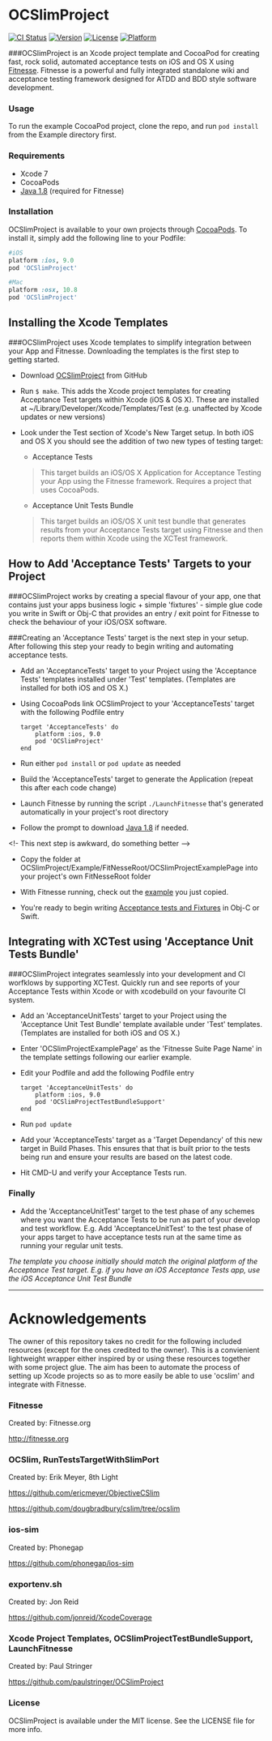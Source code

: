 # OCSlimProject

[![CI Status](http://img.shields.io/travis/paulstringer/OCSlimProject.svg?style=flat)](https://travis-ci.org/paulstringer/OCSlimProject)
[![Version](https://img.shields.io/cocoapods/v/OCSlimProject.svg?style=flat)](http://cocoapods.org/pods/OCSlimProject)
[![License](https://img.shields.io/cocoapods/l/OCSlimProject.svg?style=flat)](http://cocoapods.org/pods/OCSlimProject)
[![Platform](https://img.shields.io/cocoapods/p/OCSlimProject.svg?style=flat)](http://cocoapods.org/pods/OCSlimProject)


###OCSlimProject is an Xcode project template and CocoaPod for creating fast, rock solid, automated acceptance tests on iOS and OS X using [Fitnesse](http://fitnesse.org). Fitnesse is a powerful and fully integrated standalone wiki and acceptance testing framework designed for ATDD and BDD style software development.


### Usage

To run the example CocoaPod project, clone the repo, and run `pod install` from the Example directory first.

### Requirements
- Xcode 7
- CocoaPods
- [Java 1.8](http://www.oracle.com/technetwork/java/javase/downloads/jre8-downloads-2133155.html) (required for Fitnesse)

### Installation

OCSlimProject is available to your own projects through [CocoaPods](http://cocoapods.org). To install
it, simply add the following line to your Podfile:

```ruby
#iOS
platform :ios, 9.0
pod 'OCSlimProject'

#Mac
platform :osx, 10.8
pod 'OCSlimProject'
```

## Installing the Xcode Templates


###OCSlimProject uses Xcode templates to simplify integration between your App and Fitnesse. Downloading the templates is the first step to getting started.

* Download [OCSlimProject](http://paulstringer.github.io/OCSlimProject/) from GitHub

* Run ```$ make```. This adds the Xcode project templates for creating Acceptance Test targets within Xcode (iOS & OS X). These are installed at ~/Library/Developer/Xcode/Templates/Test  (e.g.  unaffected by Xcode updates or new versions)

* Look under the Test section of Xcode's New Target setup. In both iOS and OS X you should see the addition of two new types of testing target:
	* Acceptance Tests
	
	> This target builds an iOS/OS X Application for Acceptance Testing your App using the Fitnesse framework. Requires a project that uses CocoaPods.
	
	* Acceptance Unit Tests Bundle

	> This target builds an iOS/OS X unit test bundle that generates results from your Acceptance Tests target using Fitnesse and then reports them within Xcode using the XCTest framework.
	
## How to Add 'Acceptance Tests' Targets to your Project

###OCSlimProject works by creating a special flavour of your app, one that contains just your apps business logic + simple 'fixtures' - simple glue code you write in Swift or Obj-C that provides an entry / exit point for Fitnesse to check the behaviour of your iOS/OSX software. 

###Creating an 'Acceptance Tests' target is the next step in your setup. After following this step your ready to begin writing and automating acceptance tests.

* Add an 'AcceptanceTests' target to your Project using the 'Acceptance Tests' templates installed under 'Test' templates. (Templates are installed for both iOS and OS X.)

* Using CocoaPods link OCSlimProject to your 'AcceptanceTests' target with the following Podfile entry
    
	```
    target 'AcceptanceTests' do
        platform :ios, 9.0
	    pod 'OCSlimProject'
    end
	```
* Run either ```pod install``` or ```pod update``` as needed

* Build the 'AcceptanceTests' target to generate the Application (repeat this after each code change)

* Launch Fitnesse by running the script ```./LaunchFitnesse``` that's generated automatically in your project's root directory

* Follow the prompt to download [Java 1.8](http://www.oracle.com/technetwork/java/javase/downloads/jre8-downloads-2133155.html) if needed.

<!- This next step is awkward, do something better -->

* Copy the folder at OCSlimProject/Example/FitNesseRoot/OCSlimProjectExamplePage into your project's own FitNesseRoot folder

* With Fitnesse running, check out the [example](http://localhost:8080/OCSlimProjectExamplePage) you just copied.

* You're ready to begin writing [Acceptance tests and Fixtures](http://stringerstheory.net/acceptance-testing-with-ios/)  in Obj-C or Swift.


## Integrating with XCTest using 'Acceptance Unit Tests Bundle'

###OCSlimProject integrates seamlessly into your development and CI worfklows by supporting XCTest. Quickly run and see reports of your Acceptance Tests within Xcode or with xcodebuild on your favourite CI system.

* Add an 'AcceptanceUnitTests' target to your Project using the 'Acceptance Unit Test Bundle' template available under 'Test' templates. (Templates are installed for both iOS and OS X.)

* Enter 'OCSlimProjectExamplePage' as the 'Fitnesse Suite Page Name' in the template settings following our earlier example.

* Edit your Podfile and add the following Podfile entry
    
	```
    target 'AcceptanceUnitTests' do
        platform :ios, 9.0
        pod 'OCSlimProjectTestBundleSupport'
    end
	```
* Run ```pod update```

* Add your 'AcceptanceTests' target as a 'Target Dependancy' of this new target in Build Phases. This ensures that that is built prior to the tests being run and ensure your results are based on the latest code.

* Hit CMD-U and verify your Acceptance Tests run.

### Finally 

* Add the 'AcceptanceUnitTest' target to the test phase of any schemes where you want the Acceptance Tests to be run as part of your develop and test workflow. E.g. Add 'AcceptanceUnitTest' to the test phase of your apps target to have acceptance tests run at the same time as running your regular unit tests.
	
*The template you choose initially should match the original platform of the Acceptance Test target. E.g. if you have an iOS Acceptance Tests app, use the iOS Acceptance Unit Test Bundle*
 

--- 

# Acknowledgements
The owner of this repository takes no credit for the following included resources (except for the ones credited to the owner). This is a convienient lightweight wrapper either inspired by or using these resources together with some project glue. The aim has been to automate the process of setting up Xcode projects so as to more easily be able to use 'ocslim' and integrate with Fitnesse. 

### Fitnesse
Created by: Fitnesse.org

<http://fitnesse.org>

### OCSlim, RunTestsTargetWithSlimPort
Created by: Erik Meyer, 8th Light 

<https://github.com/ericmeyer/ObjectiveCSlim>

<https://github.com/dougbradbury/cslim/tree/ocslim>

### ios-sim
Created by: Phonegap

<https://github.com/phonegap/ios-sim>

### exportenv.sh
Created by: Jon Reid

<https://github.com/jonreid/XcodeCoverage>

### Xcode Project Templates, OCSlimProjectTestBundleSupport, LaunchFitnesse
Created by: Paul Stringer

<https://github.com/paulstringer/OCSlimProject>


### License
OCSlimProject is available under the MIT license. See the LICENSE file for more info.
